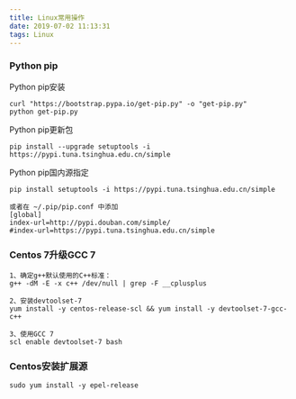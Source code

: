 ```yaml
---
title: Linux常用操作
date: 2019-07-02 11:13:31
tags: Linux
---
```


### Python pip

Python pip安装

```
curl "https://bootstrap.pypa.io/get-pip.py" -o "get-pip.py"
python get-pip.py
```

Python pip更新包

```
pip install --upgrade setuptools -i https://pypi.tuna.tsinghua.edu.cn/simple
```

Python pip国内源指定

```
pip install setuptools -i https://pypi.tuna.tsinghua.edu.cn/simple

或者在 ~/.pip/pip.conf 中添加
[global]
index-url=http://pypi.douban.com/simple/
#index-url=https://pypi.tuna.tsinghua.edu.cn/simple
```

### Centos 7升级GCC 7

```
1、确定g++默认使用的C++标准：
g++ -dM -E -x c++ /dev/null | grep -F __cplusplus

2、安装devtoolset-7
yum install -y centos-release-scl && yum install -y devtoolset-7-gcc-c++

3、使用GCC 7
scl enable devtoolset-7 bash
```

### Centos安装扩展源

```
sudo yum install -y epel-release
```

